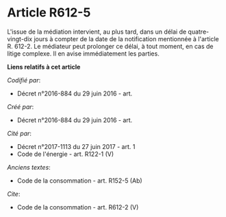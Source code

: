 # Article R612-5

L'issue de la médiation intervient, au plus tard, dans un délai de quatre-vingt-dix jours à compter de la date de la
notification mentionnée à l'article R. 612-2. Le médiateur peut prolonger ce délai, à tout moment, en cas de litige complexe.
Il en avise immédiatement les parties.

**Liens relatifs à cet article**

_Codifié par_:

  - Décret n°2016-884 du 29 juin 2016 - art.

_Créé par_:

  - Décret n°2016-884 du 29 juin 2016 - art.

_Cité par_:

  - Décret n°2017-1113 du 27 juin 2017 - art. 1
  - Code de l'énergie - art. R122-1 (V)

_Anciens textes_:

  - Code de la consommation - art. R152-5 (Ab)

_Cite_:

  - Code de la consommation - art. R612-2 (V)

